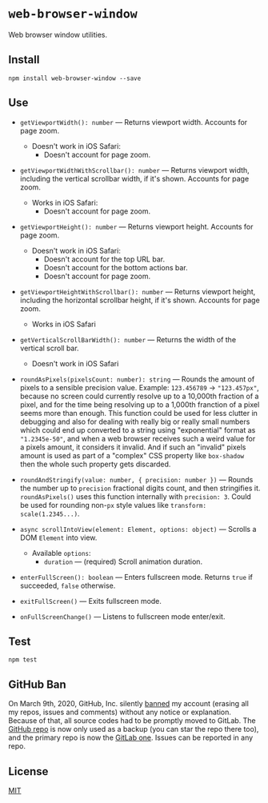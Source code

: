 # `web-browser-window`

Web browser window utilities.

## Install

```
npm install web-browser-window --save
```

## Use

* `getViewportWidth(): number` — Returns viewport width. Accounts for page zoom.
  * Doesn't work in iOS Safari:
    * Doesn't account for page zoom.

* `getViewportWidthWithScrollbar(): number` — Returns viewport width, including the vertical scrollbar width, if it's shown. Accounts for page zoom.
  * Works in iOS Safari:
    * Doesn't account for page zoom.

* `getViewportHeight(): number` — Returns viewport height. Accounts for page zoom.
  * Doesn't work in iOS Safari:
    * Doesn't account for the top URL bar.
    * Doesn't account for the bottom actions bar.
    * Doesn't account for page zoom.

* `getViewportHeightWithScrollbar(): number` — Returns viewport height, including the horizontal scrollbar height, if it's shown. Accounts for page zoom.
  * Works in iOS Safari

* `getVerticalScrollBarWidth(): number` — Returns the width of the vertical scroll bar.
  * Doesn't work in iOS Safari

* `roundAsPixels(pixelsCount: number): string` — Rounds the amount of pixels to a sensible precision value. Example: `123.456789` → `"123.457px"`, because no screen could currently resolve up to a 10,000th fraction of a pixel, and for the time being resolving up to a 1,000th franction of a pixel seems more than enough. This function could be used for less clutter in debugging and also for dealing with really big or really small numbers which could end up converted to a string using "exponential" format as `"1.2345e-50"`, and when a web browser receives such a weird value for a pixels amount, it considers it invalid. And if such an "invalid" pixels amount is used as part of a "complex" CSS property like `box-shadow` then the whole such property gets discarded.

* `roundAndStringify(value: number, { precision: number })` — Rounds the number up to `precision` fractional digits count, and then stringifies it. `roundAsPixels()` uses this function internally with `precision: 3`. Could be used for rounding non-`px` style values like `transform: scale(1.2345...)`.

<!-- * `roundPixelsForScreen(pixelsCount: number): number` — Rounds the amount of pixels specifically for the current device's max resolution (aka "pixel ratio"). For example, on a "2x" "retina" screen, `roundAsPixels(123.45678)` would return `"123.456px"` while `roundPixelsForScreen(123.45678)` would return `123.5` because that specific device's screen can only resolve at most up to a half of a pixel. This is more of an experimental "proof of concept" function though because the regular `roundAsPixels()` function works just fine. -->

* `async scrollIntoView(element: Element, options: object)` — Scrolls a DOM `Element` into view.
  * Available `options`:
    * `duration` — (required) Scroll animation duration.
    <!-- * `easing` — Available variants: `"easeInOutSine"`. -->

* `enterFullScreen(): boolean` — Enters fullscreen mode. Returns `true` if succeeded, `false` otherwise.

* `exitFullScreen()` — Exits fullscreen mode.

* `onFullScreenChange()` — Listens to fullscreen mode enter/exit.

## Test

```
npm test
```

## GitHub Ban

On March 9th, 2020, GitHub, Inc. silently [banned](https://medium.com/@catamphetamine/how-github-blocked-me-and-all-my-libraries-c32c61f061d3) my account (erasing all my repos, issues and comments) without any notice or explanation. Because of that, all source codes had to be promptly moved to GitLab. The [GitHub repo](https://github.com/catamphetamine/web-browser-window) is now only used as a backup (you can star the repo there too), and the primary repo is now the [GitLab one](https://gitlab.com/catamphetamine/web-browser-window). Issues can be reported in any repo.

## License

[MIT](LICENSE)